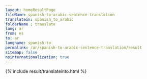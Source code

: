 ```yaml
---
layout: homeResultPage
fileName: spanish-to-arabic-sentence-translation
translatein: spanish_to_arabic
folderName : translate
lang: ar
from: es
to: ar
langname: spanish-to
permalink: /ar/spanish-to-arabic-sentence-translation/result
sitemap: false
nointernationalization: true
---
```

{% include result/translateinto.html %}

<script src="/js/result/translation.js" data-foldername="{{page.folderName}}" data-lang="{{page.lang}}"></script>
